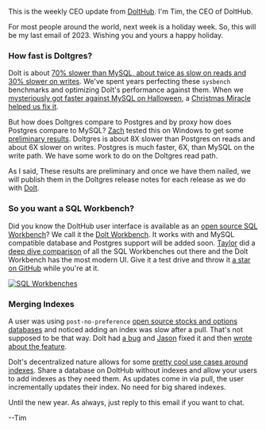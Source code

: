 This is the weekly CEO update from [DoltHub](https://www.dolthub.com/). I'm Tim, the CEO of DoltHub. 

For most people around the world, next week is a holiday week. So, this will be my last email of 2023. Wishing you and yours a happy holiday.

### How fast is Doltgres?

Dolt is about [70% slower than MySQL, about twice as slow on reads and 30% slower on writes](https://docs.dolthub.com/sql-reference/benchmarks/latency). We've spent years perfecting these `sysbench` benchmarks and optimizing Dolt's performance against them. When we [mysteriously got faster against MySQL on Halloween](https://www.dolthub.com/blog/2023-11-22-spooky-performance-regression-aws-ebs/), a [Christmas Miracle helped us fix it](https://www.dolthub.com/blog/2023-12-08-christmas-come-early-ebs-performance-regression-update/).

But how does Doltgres compare to Postgres and by proxy how does Postgres compare to MySQL? [Zach](https://www.dolthub.com/team#zach) tested this on Windows to get some [preliminary results](https://www.dolthub.com/blog/2023-12-15-benchmarking-postgres-mysql-dolt/). Doltgres is about 8X slower than Postgres on reads and about 6X slower on writes. Postgres is much faster, 6X, than MySQL on the write path. We have some work to do on the Doltgres read path. 

As I said, These results are preliminary and once we have them nailed, we will publish them in the Doltgres release notes for each release as we do with [Dolt](https://github.com/dolthub/dolt/releases/tag/v1.29.6).

### So you want a SQL Workbench?

Did you know the DoltHub user interface is available as an [open source SQL Workbench](https://www.dolthub.com/blog/2023-12-20-sql-workbench/)? We call it the [Dolt Workbench](https://github.com/dolthub/dolt-workbench). It works with and MySQL compatible database and Postgres support will be added soon. [Taylor](https://www.dolthub.com/team#taylor) did a [deep dive comparison](https://www.dolthub.com/blog/2023-12-20-sql-workbench/) of all the SQL Workbenches out there and the Dolt Workbench has the most modern UI. Give it a test drive and throw it [a star on GitHub](https://github.com/dolthub/dolt-workbench) while you're at it.

[![SQL Workbenches](../images/sql-workbench-products.png)](https://www.dolthub.com/blog/2023-12-20-sql-workbench/)

### Merging Indexes

A user was using `post-no-preference` [open source stocks and options databases](https://www.dolthub.com/users/post-no-preference) and noticed adding an index was slow after a pull. That's not supposed to be that way. Dolt had [a bug](https://github.com/dolthub/dolt/issues/6951) and [Jason](https://www.dolthub.com/team#jason) fixed it and then [wrote about the feature](https://www.dolthub.com/blog/2023-12-18-extending-shared-datasets/). 

Dolt's decentralized nature allows for some [pretty cool use cases around indexes](https://www.dolthub.com/blog/2023-12-18-extending-shared-datasets/). Share a database on DoltHub without indexes and allow your users to add indexes as they need them. As updates come in via pull, the user incrementally updates their index. No need for big shared indexes.

Until the new year. As always, just reply to this email if you want to chat.

--Tim
